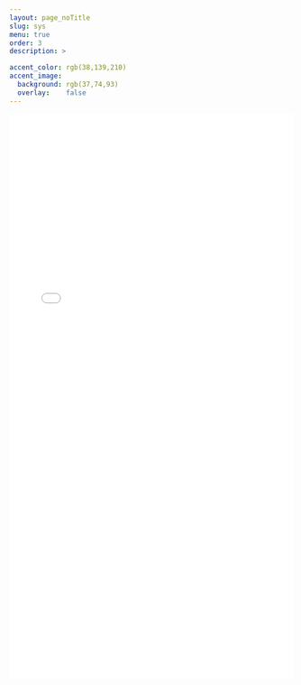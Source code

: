 ```yaml
---
layout: page_noTitle
slug: sys
menu: true
order: 3
description: >

accent_color: rgb(38,139,210)
accent_image:
  background: rgb(37,74,93)
  overlay:    false
---
```


<iframe src="sysnet.html"  width = "100%" height ="1000px"  frameborder="0"></iframe>


